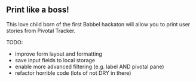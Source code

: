 ## Print like a boss!

This love child born of the first Babbel hackaton will allow you to print user stories from Pivotal Tracker.

TODO:
- improve form layout and formatting
- save input fields to local storage
- enable more advanced filtering (e.g. label AND pivotal pane)
- refactor horrible code (lots of not DRY in there)